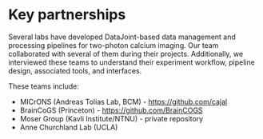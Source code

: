 # Key partnerships

Several labs have developed DataJoint-based data management and processing pipelines for
two-photon calcium imaging. Our team collaborated with several of them during their
projects. Additionally, we interviewed these teams to understand their experiment
workflow, pipeline design, associated tools, and interfaces.

These teams include:

- MICrONS (Andreas Tolias Lab, BCM) - https://github.com/cajal
- BrainCoGS (Princeton) - https://github.com/BrainCOGS
- Moser Group (Kavli Institute/NTNU) - private repository
- Anne Churchland Lab (UCLA)
